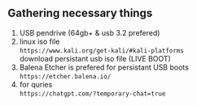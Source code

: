 ## Gathering necessary things
1. USB pendrive (64gb+ & usb 3.2 prefered)  
2. linux iso file  
`https://www.kali.org/get-kali/#kali-platforms`  
download persistant usb iso file (LIVE BOOT)  
3. Balena Etcher is prefered for persistant USB boots  
`https://etcher.balena.io/`  
4. for quries  
`https://chatgpt.com/?temporary-chat=true`  